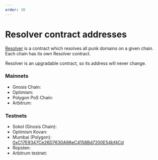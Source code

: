 ```yaml
---
order: 30
---
```


# Resolver contract addresses

[Resolver](../contracts/resolver.md) is a contract which resolves all punk domains on a given chain. Each chain has its own Resolver contract.

Resolver is an upgradable contract, so its address will never change.

### Mainnets

- Gnosis Chain: [](https://blockscout.com/xdai/mainnet/address/)
- Optimism: [](https://optimistic.etherscan.io/address/)
- Polygon PoS Chain: [](https://polygonscan.com/address/)
- Arbitrum: [](https://arbiscan.io/address/)

### Testnets

- Sokol (Gnosis Chain): [](https://blockscout.com/poa/sokol/address/0xeA2f99fE93E5D07F61334C5Eb9c54c5D5C957a6a/contracts)
- Optimism Kovan: [](https://kovan-optimistic.etherscan.io/address/0xc6c17896fa051083324f2ad0ed4555dc46d96e7f)
- Mumbai (Polygon): [0xC17E9347Ce26D7630A98eC4158Bd7200E54bf4Cd](https://mumbai.polygonscan.com/address/0xC17E9347Ce26D7630A98eC4158Bd7200E54bf4Cd)
- Ropsten: [](https://ropsten.etherscan.io/address/)
- Arbitrum testnet: [](https://testnet.arbiscan.io/address/)
